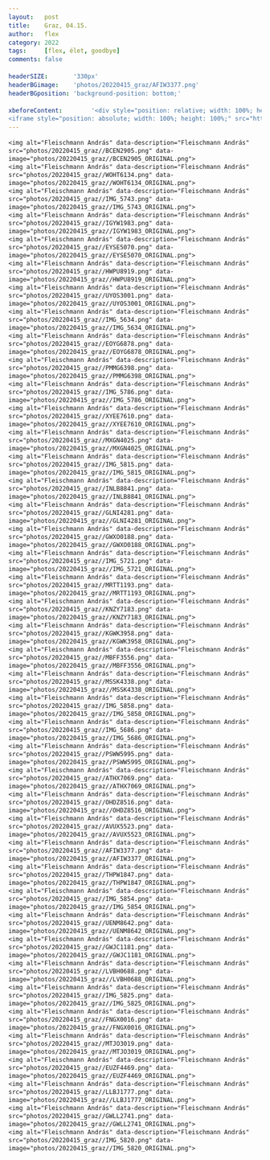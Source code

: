 ```yaml
---
layout:   post
title:    Graz, 04.15.
author:   flex
category: 2022
tags:     [flex, élet, goodbye]
comments: false

headerSIZE:       '330px'
headerBGimage:    'photos/20220415_graz/AFIW3377.png'
headerBGposition: 'background-position: bottom;'

xbeforeContent:		   '<div style="position: relative; width: 100%; height: 0; padding-bottom: 56.25%;">
<iframe style="position: absolute; width: 100%; height: 100%;" src="https://www.youtube.com/embed/ySO6BHVXtz4" title="YouTube video player" frameborder="0" allow="accelerometer; autoplay; clipboard-write; encrypted-media; gyroscope; picture-in-picture" allowfullscreen></iframe></div>'
---
```


<p><div id="gallery202204" style="">

	<img alt="Fleischmann András" data-description="Fleischmann András" src="photos/20220415_graz//BCEN2905.png" data-image="photos/20220415_graz//BCEN2905_ORIGINAL.png">
	<img alt="Fleischmann András" data-description="Fleischmann András" src="photos/20220415_graz//WOHT6134.png" data-image="photos/20220415_graz//WOHT6134_ORIGINAL.png">
	<img alt="Fleischmann András" data-description="Fleischmann András" src="photos/20220415_graz//IMG_5743.png" data-image="photos/20220415_graz//IMG_5743_ORIGINAL.png">
	<img alt="Fleischmann András" data-description="Fleischmann András" src="photos/20220415_graz//IGYW1983.png" data-image="photos/20220415_graz//IGYW1983_ORIGINAL.png">
	<img alt="Fleischmann András" data-description="Fleischmann András" src="photos/20220415_graz//EYSE5070.png" data-image="photos/20220415_graz//EYSE5070_ORIGINAL.png">
	<img alt="Fleischmann András" data-description="Fleischmann András" src="photos/20220415_graz//HWPU8919.png" data-image="photos/20220415_graz//HWPU8919_ORIGINAL.png">
	<img alt="Fleischmann András" data-description="Fleischmann András" src="photos/20220415_graz//UYOS3001.png" data-image="photos/20220415_graz//UYOS3001_ORIGINAL.png">
	<img alt="Fleischmann András" data-description="Fleischmann András" src="photos/20220415_graz//IMG_5634.png" data-image="photos/20220415_graz//IMG_5634_ORIGINAL.png">
	<img alt="Fleischmann András" data-description="Fleischmann András" src="photos/20220415_graz//EOYG6878.png" data-image="photos/20220415_graz//EOYG6878_ORIGINAL.png">
	<img alt="Fleischmann András" data-description="Fleischmann András" src="photos/20220415_graz//PMMG6398.png" data-image="photos/20220415_graz//PMMG6398_ORIGINAL.png">
	<img alt="Fleischmann András" data-description="Fleischmann András" src="photos/20220415_graz//IMG_5786.png" data-image="photos/20220415_graz//IMG_5786_ORIGINAL.png">
	<img alt="Fleischmann András" data-description="Fleischmann András" src="photos/20220415_graz//XYEE7610.png" data-image="photos/20220415_graz//XYEE7610_ORIGINAL.png">
	<img alt="Fleischmann András" data-description="Fleischmann András" src="photos/20220415_graz//MXGN4025.png" data-image="photos/20220415_graz//MXGN4025_ORIGINAL.png">
	<img alt="Fleischmann András" data-description="Fleischmann András" src="photos/20220415_graz//IMG_5815.png" data-image="photos/20220415_graz//IMG_5815_ORIGINAL.png">
	<img alt="Fleischmann András" data-description="Fleischmann András" src="photos/20220415_graz//INLB8841.png" data-image="photos/20220415_graz//INLB8841_ORIGINAL.png">
	<img alt="Fleischmann András" data-description="Fleischmann András" src="photos/20220415_graz//GLNI4281.png" data-image="photos/20220415_graz//GLNI4281_ORIGINAL.png">
	<img alt="Fleischmann András" data-description="Fleischmann András" src="photos/20220415_graz//GWXO0188.png" data-image="photos/20220415_graz//GWXO0188_ORIGINAL.png">
	<img alt="Fleischmann András" data-description="Fleischmann András" src="photos/20220415_graz//IMG_5721.png" data-image="photos/20220415_graz//IMG_5721_ORIGINAL.png">
	<img alt="Fleischmann András" data-description="Fleischmann András" src="photos/20220415_graz//MRTT1193.png" data-image="photos/20220415_graz//MRTT1193_ORIGINAL.png">
	<img alt="Fleischmann András" data-description="Fleischmann András" src="photos/20220415_graz//KNZY7183.png" data-image="photos/20220415_graz//KNZY7183_ORIGINAL.png">
	<img alt="Fleischmann András" data-description="Fleischmann András" src="photos/20220415_graz//KGWK3958.png" data-image="photos/20220415_graz//KGWK3958_ORIGINAL.png">
	<img alt="Fleischmann András" data-description="Fleischmann András" src="photos/20220415_graz//MBFF3556.png" data-image="photos/20220415_graz//MBFF3556_ORIGINAL.png">
	<img alt="Fleischmann András" data-description="Fleischmann András" src="photos/20220415_graz//MSSK4338.png" data-image="photos/20220415_graz//MSSK4338_ORIGINAL.png">
	<img alt="Fleischmann András" data-description="Fleischmann András" src="photos/20220415_graz//IMG_5858.png" data-image="photos/20220415_graz//IMG_5858_ORIGINAL.png">
	<img alt="Fleischmann András" data-description="Fleischmann András" src="photos/20220415_graz//IMG_5686.png" data-image="photos/20220415_graz//IMG_5686_ORIGINAL.png">
	<img alt="Fleischmann András" data-description="Fleischmann András" src="photos/20220415_graz//PSWW5995.png" data-image="photos/20220415_graz//PSWW5995_ORIGINAL.png">
	<img alt="Fleischmann András" data-description="Fleischmann András" src="photos/20220415_graz//ATHX7069.png" data-image="photos/20220415_graz//ATHX7069_ORIGINAL.png">
	<img alt="Fleischmann András" data-description="Fleischmann András" src="photos/20220415_graz//OHDZ8516.png" data-image="photos/20220415_graz//OHDZ8516_ORIGINAL.png">
	<img alt="Fleischmann András" data-description="Fleischmann András" src="photos/20220415_graz//AVUX5523.png" data-image="photos/20220415_graz//AVUX5523_ORIGINAL.png">
	<img alt="Fleischmann András" data-description="Fleischmann András" src="photos/20220415_graz//AFIW3377.png" data-image="photos/20220415_graz//AFIW3377_ORIGINAL.png">
	<img alt="Fleischmann András" data-description="Fleischmann András" src="photos/20220415_graz//THPW1847.png" data-image="photos/20220415_graz//THPW1847_ORIGINAL.png">
	<img alt="Fleischmann András" data-description="Fleischmann András" src="photos/20220415_graz//IMG_5854.png" data-image="photos/20220415_graz//IMG_5854_ORIGINAL.png">
	<img alt="Fleischmann András" data-description="Fleischmann András" src="photos/20220415_graz//UENM8642.png" data-image="photos/20220415_graz//UENM8642_ORIGINAL.png">
	<img alt="Fleischmann András" data-description="Fleischmann András" src="photos/20220415_graz//GWJC1181.png" data-image="photos/20220415_graz//GWJC1181_ORIGINAL.png">
	<img alt="Fleischmann András" data-description="Fleischmann András" src="photos/20220415_graz//LVBH0688.png" data-image="photos/20220415_graz//LVBH0688_ORIGINAL.png">
	<img alt="Fleischmann András" data-description="Fleischmann András" src="photos/20220415_graz//IMG_5825.png" data-image="photos/20220415_graz//IMG_5825_ORIGINAL.png">
	<img alt="Fleischmann András" data-description="Fleischmann András" src="photos/20220415_graz//FNGX0016.png" data-image="photos/20220415_graz//FNGX0016_ORIGINAL.png">
	<img alt="Fleischmann András" data-description="Fleischmann András" src="photos/20220415_graz//MTJO3019.png" data-image="photos/20220415_graz//MTJO3019_ORIGINAL.png">
	<img alt="Fleischmann András" data-description="Fleischmann András" src="photos/20220415_graz//EUZF4469.png" data-image="photos/20220415_graz//EUZF4469_ORIGINAL.png">
	<img alt="Fleischmann András" data-description="Fleischmann András" src="photos/20220415_graz//LLBJ1777.png" data-image="photos/20220415_graz//LLBJ1777_ORIGINAL.png">
	<img alt="Fleischmann András" data-description="Fleischmann András" src="photos/20220415_graz//GWLL2741.png" data-image="photos/20220415_graz//GWLL2741_ORIGINAL.png">
	<img alt="Fleischmann András" data-description="Fleischmann András" src="photos/20220415_graz//IMG_5820.png" data-image="photos/20220415_graz//IMG_5820_ORIGINAL.png">

</div></p>

<script type="text/javascript"> 
											   
	jQuery( document ).ready( function() { jQuery( "#gallery202204" ).unitegallery( {

		tiles_space_between_cols:      10,
		tiles_justified_space_between: 10,
		//tiles_col_width:               500,
		tile_enable_shadow:            true,
			tile_shadow_h: 			   3,			//position of horizontal shadow
			tile_shadow_v: 			   3,			//position of vertical shadow
			tile_shadow_blur: 		   5,			//shadow blur
			tile_shadow_spread: 	   2,			//shadow spread
			tile_shadow_color: 		   "#2B2B2B",	//shadow color

		theme_gallery_padding:         0,
		tiles_type: 				   "justified",

		gallery_width: 				   "100%",
		tiles_exact_width: 			   false,

		gallery_control_keyboard:      true,

	} ) } );

</script>